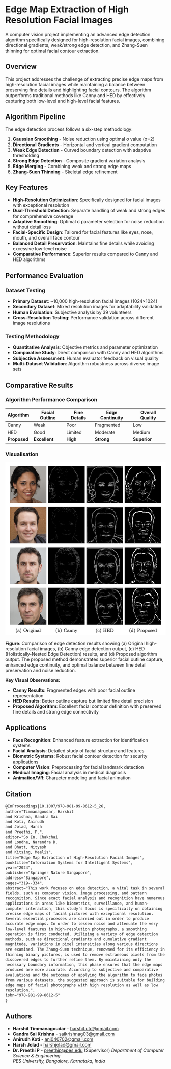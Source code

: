# Edge Map Extraction of High Resolution Facial Images

A computer vision project implementing an advanced edge detection algorithm specifically designed for high-resolution facial images, combining directional gradients, weak/strong edge detection, and Zhang-Suen thinning for optimal facial contour extraction.

## Overview

This project addresses the challenge of extracting precise edge maps from high-resolution facial images while maintaining a balance between preserving fine details and highlighting facial contours. The algorithm outperforms traditional methods like Canny and HED by effectively capturing both low-level and high-level facial features.

## Algorithm Pipeline

The edge detection process follows a six-step methodology:

1. **Gaussian Smoothing** - Noise reduction using optimal σ value (σ=2)
2. **Directional Gradients** - Horizontal and vertical gradient computation
3. **Weak Edge Detection** - Curved boundary detection with adaptive thresholding
4. **Strong Edge Detection** - Composite gradient variation analysis
5. **Edge Merging** - Combining weak and strong edge maps
6. **Zhang-Suen Thinning** - Skeletal edge refinement

## Key Features

- **High-Resolution Optimization**: Specifically designed for facial images with exceptional resolution
- **Dual-Threshold Detection**: Separate handling of weak and strong edges for comprehensive coverage
- **Adaptive Smoothing**: Optimal σ parameter selection for noise reduction without detail loss
- **Facial-Specific Design**: Tailored for facial features like eyes, nose, mouth, and overall face contour
- **Balanced Detail Preservation**: Maintains fine details while avoiding excessive low-level noise
- **Comparative Performance**: Superior results compared to Canny and HED algorithms

## Performance Evaluation

### Dataset Testing
- **Primary Dataset**: ~10,000 high-resolution facial images (1024×1024)
- **Secondary Dataset**: Mixed resolution images for adaptability validation
- **Human Evaluation**: Subjective analysis by 39 volunteers
- **Cross-Resolution Testing**: Performance validation across different image resolutions

### Testing Methodology
- **Quantitative Analysis**: Objective metrics and parameter optimization
- **Comparative Study**: Direct comparison with Canny and HED algorithms
- **Subjective Assessment**: Human evaluator feedback on visual quality
- **Multi-Dataset Validation**: Algorithm robustness across diverse image sets

## Comparative Results

### Algorithm Performance Comparison

| Algorithm | Facial Outline | Fine Details | Edge Continuity | Overall Quality |
|-----------|---------------|--------------|-----------------|-----------------|
| Canny     | Weak          | Poor         | Fragmented      | Low            |
| HED       | Good          | Limited      | Moderate        | Medium         |
| **Proposed** | **Excellent** | **High**     | **Strong**      | **Superior**   |

### Visualisation

<img src="./Sample Dataset and Results/repo_figure.png" alt="Algorithm Results" width="600">

**Figure**: Comparison of edge detection results showing (a) Original high-resolution facial images, (b) Canny edge detection output, (c) HED (Holistically-Nested Edge Detection) results, and (d) Proposed algorithm output. The proposed method demonstrates superior facial outline capture, enhanced edge continuity, and optimal balance between fine detail preservation and noise reduction.

**Key Visual Observations:**
- **Canny Results**: Fragmented edges with poor facial outline representation
- **HED Results**: Better outline capture but limited fine detail precision  
- **Proposed Algorithm**: Excellent facial contour definition with preserved fine details and strong edge connectivity

## Applications
- **Face Recognition**: Enhanced feature extraction for identification systems
- **Facial Analysis**: Detailed study of facial structure and features
- **Biometric Systems**: Robust facial contour detection for security applications
- **Computer Vision**: Preprocessing for facial landmark detection
- **Medical Imaging**: Facial analysis in medical diagnosis
- **Animation/VR**: Character modeling and facial animation

## Citation
```
@InProceedings{10.1007/978-981-99-8612-5_26,
author="Timmanagoudar, Harshit
and Krishna, Gandra Sai
and Koti, Anirudh
and Jolad, Harsh
and Preethi, P.",
editor="So In, Chakchai
and Londhe, Narendra D.
and Bhatt, Nityesh
and Kitsing, Meelis",
title="Edge Map Extraction of High-Resolution Facial Images",
booktitle="Information Systems for Intelligent Systems",
year="2024",
publisher="Springer Nature Singapore",
address="Singapore",
pages="319--334",
abstract="This work focuses on edge detection, a vital task in several fields, such as computer vision, image processing, and pattern recognition. Since exact facial analysis and recognition have numerous applications in areas like biometrics, surveillance, and human-computer interaction, this study's focus is specifically on obtaining precise edge maps of facial pictures with exceptional resolution. Several essential processes are carried out in order to produce accurate edge maps. In order to lessen noise and attenuate the very low-level features in high-resolution photographs, a smoothing operation is first conducted. Utilizing a variety of edge detection methods, such as directional gradients and cumulative gradient magnitude, variations in pixel intensities along various directions are examined. The Zhang-Suen technique, renowned for its efficiency in thinning binary pictures, is used to remove extraneous pixels from the discovered edges to further refine them. By maintaining only the necessary boundary information, this phase ensures that the edge maps produced are more accurate. According to subjective and comparative evaluations and the outcomes of applying the algorithm to face photos from various datasets, the suggested approach is suitable for building edge maps of facial photographs with high resolution as well as low resolution.",
isbn="978-981-99-8612-5"
}
```

## Authors
- **Harshit Timmanagoudar** - harshit.utd@gmail.com
- **Gandra Sai Krishna** - saikrishnag03@gmail.com
- **Anirudh Koti** - ani040702@gmail.com
- **Harsh Jolad** - harshjolad@gmail.com
- **Dr. Preethi P** - preethip@pes.edu (Supervisor)
*Department of Computer Science & Engineering*  
*PES University, Bangalore, Karnataka, India*
